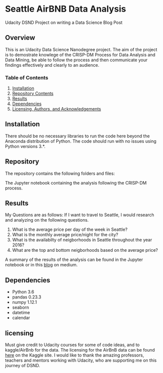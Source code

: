 # Seattle AirBNB Data Analysis

Udacity DSND Project on writing a Data Science Blog Post

## Overview

This is an Udacity Data Science Nanodegree project. The aim of the project is to demostrate knowlege of the CRISP-DM Process for Data Analysis and Data Mining, be able to follow the process and then communicate your findings effectively and clearly to an audience.

### Table of Contents

1. [Installation](#installation)
2. [Repository Contents](#Repository)
3. [Results](#results)
4. [Dependencies](#Dependencies)
5. [Licensing, Authors, and Acknowledgements](#licensing)

## Installation

There should be no necessary libraries to run the code here beyond the Anaconda distribution of Python. The code should run with no issues using Python versions 3.*.

## Repository

The repository contains the following folders and files:

The Jupyter notebook containing the analysis following the CRISP-DM process.

## Results

My Questions are as follows:
If I want to travel to Seattle, I would research and analyzing on the following questions.
1. What is the average price per day of the week in Seattle?
2. What is the monthly average price/night for the city?
3. What is the availabilty of neigborhoods in Seattle throughout the year 2016?
4. What are the top and bottom neigborhoods based on the average price?

A summary of the results of the analysis can be found in the Jupyter notebook or in this [blog](https://medium.com/@vinay.analytics14/seattle-airbnb-data-analysis-6e5dd3e930cc) on medium.

## Dependencies

   - Python 3.6
   - pandas 0.23.3
   - numpy 1.12.1
   - seaborn
   - datetime
   - calendar

## licensing

Must give credit to Udacity courses for some of code ideas, and to kaggle/AirBnb for the data. The licensing for the AirBnB data can be found [here](https://www.kaggle.com/airbnb/seattle/home) on the Kaggle site. I would like to thank the amazing professors, teachers and mentors working with Udacity, who are supporting me on this journey of DSND.
